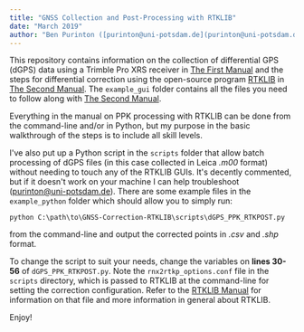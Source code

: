 ```yaml
---
title: "GNSS Collection and Post-Processing with RTKLIB"
date: "March 2019"
author: "Ben Purinton ([purinton@uni-potsdam.de](purinton@uni-potsdam.de))"
---
```


This repository contains information on the collection of differential GPS (dGPS) data using a Trimble Pro XRS receiver in [The First Manual](docs/dGPS_trimble_collection_argentina.pdf) and the steps for differential correction using the open-source program [RTKLIB](http://www.rtklib.com/) in [The Second Manual](docs/dGPS_with_RTKLIB.pdf). The ```example_gui``` folder contains all the files you need to follow along with [The Second Manual](docs/dGPS_with_RTKLIB.pdf).

Everything in the manual on PPK processing with RTKLIB can be done from the command-line and/or in Python, but my purpose in the basic walkthrough of the steps is to include all skill levels. 

I've also put up a Python script in the ```scripts``` folder that allow batch processing of dGPS files (in this case collected in Leica *.m00* format) without needing to touch any of the RTKLIB GUIs. It's decently commented, but if it doesn't work on your machine I can help troubleshoot (purinton@uni-potsdam.de). There are some example files in the ```example_python``` folder which should allow you to simply run: 

```
python C:\path\to\GNSS-Correction-RTKLIB\scripts\dGPS_PPK_RTKPOST.py 
```

from the command-line and output the corrected points in *.csv* and *.shp* format. 

To change the script to suit your needs, change the variables on **lines 30-56** of ```dGPS_PPK_RTKPOST.py```. Note the ```rnx2rtkp_options.conf``` file in the ```scripts``` directory, which is passed to RTKLIB at the command-line for setting the correction configuration. Refer to the [RTKLIB Manual](http://www.rtklib.com/prog/manual_2.4.2.pdf) for information on that file and more information in general about RTKLIB.

Enjoy!
